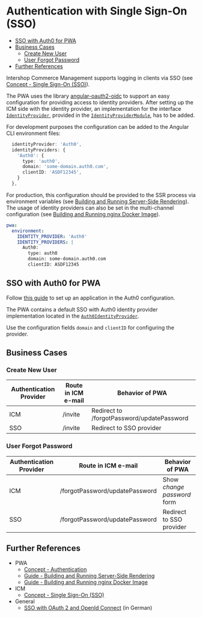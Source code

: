 <!--
kb_guide
kb_pwa
kb_everyone
kb_sync_latest_only
-->

# Authentication with Single Sign-On (SSO)

- [SSO with Auth0 for PWA](#sso-with-auth0-for-pwa)
- [Business Cases](#business-cases)
  - [Create New User](#create-new-user)
  - [User Forgot Password](#user-forgot-password)
- [Further References](#further-references)

Intershop Commerce Management supports logging in clients via SSO (see [Concept - Single Sign-On (SSO)][kb-concept-sso]).

The PWA uses the library [angular-oauth2-oidc](https://github.com/manfredsteyer/angular-oauth2-oidc#readme) to support an easy configuration for providing access to identity providers.
After setting up the ICM side with the identity provider, an implementation for the interface [`IdentityProvider`](../../src/app/core/identity-provider/identity-provider.interface.ts), provided in the [`IdentityProviderModule`](../../src/app/core/identity-provider.module.ts), has to be added.

For development purposes the configuration can be added to the Angular CLI environment files:

```typescript
  identityProvider: 'Auth0',
  identityProviders: {
    'Auth0': {
      type: 'auth0',
      domain: 'some-domain.auth0.com',
      clientID: 'ASDF12345',
    }
  },
```

For production, this configuration should be provided to the SSR process via environment variables (see [Building and Running Server-Side Rendering][ssr-startup]).
The usage of identity providers can also be set in the multi-channel configuration (see [Building and Running nginx Docker Image][nginx-startup]).

```yaml
pwa:
  environment:
    IDENTITY_PROVIDER: 'Auth0'
    IDENTITY_PROVIDERS: |
      Auth0:
        type: auth0
        domain: some-domain.auth0.com
        clientID: ASDF12345
```

## SSO with Auth0 for PWA

Follow [this guide](https://manfredsteyer.github.io/angular-oauth2-oidc/docs/additional-documentation/authorization-servers/auth0.html) to set up an application in the Auth0 configuration.

The PWA contains a default SSO with Auth0 identity provider implementation located in the [`Auth0IdentityProvider`](../../src/app/core/identity-provider/auth0.identity-provider.ts).

Use the configuration fields `domain` and `clientID` for configuring the provider.

## Business Cases

### Create New User

| Authentication Provider | Route in ICM e-mail | Behavior of PWA                            |
| ----------------------- | ------------------- | ------------------------------------------ |
| ICM                     | /invite             | Redirect to /forgotPassword/updatePassword |
| SSO                     | /invite             | Redirect to SSO provider                   |

### User Forgot Password

| Authentication Provider | Route in ICM e-mail            | Behavior of PWA             |
| ----------------------- | ------------------------------ | --------------------------- |
| ICM                     | /forgotPassword/updatePassword | Show _change password_ form |
| SSO                     | /forgotPassword/updatePassword | Redirect to SSO provider    |

## Further References

- PWA
  - [Concept - Authentication](../concepts/authentication.md)
  - [Guide - Building and Running Server-Side Rendering][ssr-startup]
  - [Guide - Building and Running nginx Docker Image][nginx-startup]
- ICM
  - [Concept - Single Sign-On (SSO)][kb-concept-sso]
- General
  - [SSO with OAuth 2 and OpenId Connect](https://angular.de/artikel/oauth-odic-plugin/) (in German)

[kb-concept-sso]: https://support.intershop.com/kb/index.php/Display/29A407
[ssr-startup]: ../guides/ssr-startup.md
[nginx-startup]: ../guides/nginx-startup.md

